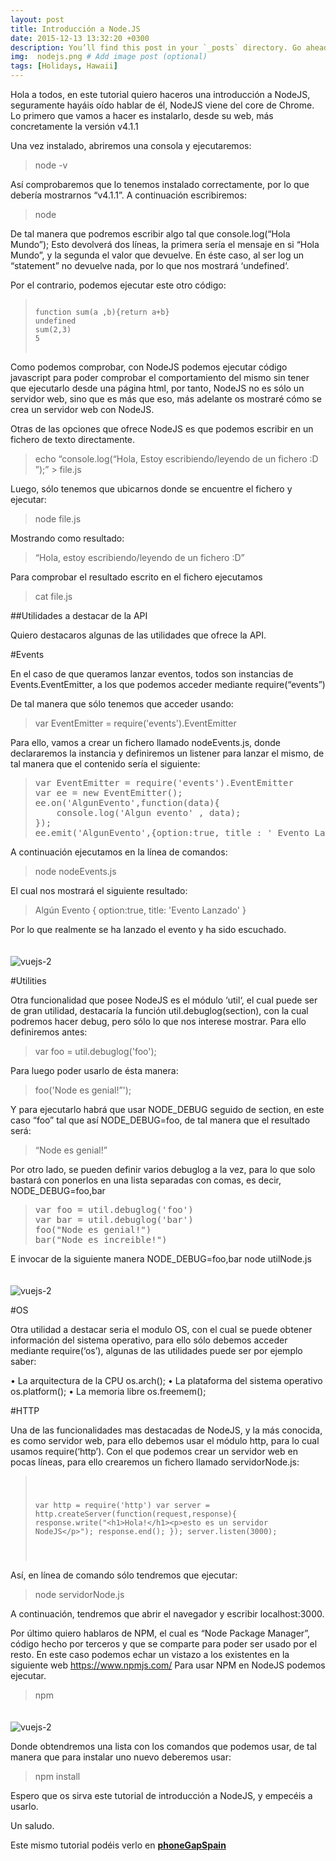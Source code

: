 ```yaml
---
layout: post
title: Introducción a Node.JS
date: 2015-12-13 13:32:20 +0300
description: You’ll find this post in your `_posts` directory. Go ahead and edit it and re-build the site to see your changes. # Add post description (optional)
img:  nodejs.png # Add image post (optional)
tags: [Holidays, Hawaii]
---
```

Hola a todos, en este tutorial quiero haceros una introducción a NodeJS, seguramente hayáis oído hablar de él, NodeJS viene del core de Chrome. Lo primero que vamos a hacer es instalarlo, desde su web, más concretamente la versión v4.1.1

Una vez instalado, abriremos una consola y ejecutaremos:

>node -v


Así comprobaremos que lo tenemos instalado correctamente, por lo que debería mostrarnos “v4.1.1”.
A continuación escribiremos:

>node


De tal manera que podremos escribir algo tal que console.log(“Hola Mundo”);
Esto devolverá dos líneas, la primera sería el mensaje en si “Hola Mundo”, y la segunda el valor que devuelve. En éste caso, al ser log un “statement” no devuelve nada, por lo que nos mostrará ‘undefined‘.

Por el contrario, podemos ejecutar este otro código:
<blockquote>
<pre><code>
function sum(a ,b){return a+b}
undefined
sum(2,3)
5
</code>
</pre>
</blockquote>


Como podemos comprobar, con NodeJS podemos ejecutar código javascript para poder comprobar el comportamiento del mismo sin tener que ejecutarlo desde una página html, por tanto, NodeJS no es sólo un servidor web, sino que es más que eso, más adelante os mostraré cómo se crea un servidor web con NodeJS.

Otras de las opciones que ofrece NodeJS es que podemos escribir en un fichero de texto directamente.


> echo “console.log(“Hola, Estoy escribiendo/leyendo de un fichero :D ”);”  >  file.js

Luego, sólo tenemos que ubicarnos donde se encuentre el fichero y ejecutar:

>node file.js

Mostrando como resultado:

>“Hola, estoy escribiendo/leyendo de un fichero :D”

Para comprobar el resultado escrito en el fichero ejecutamos

>cat file.js


##Utilidades a destacar de la API

Quiero destacaros algunas de las utilidades que ofrece la API.

#Events

En el caso de que queramos lanzar eventos, todos son instancias de Events.EventEmitter, a los que podemos acceder mediante require(“events”)

De tal manera que sólo tenemos que acceder usando:

>var EventEmitter = require('events').EventEmitter

Para ello, vamos a crear un fichero llamado nodeEvents.js, donde declararemos la instancia y definiremos un listener para lanzar el mismo, de tal manera que el contenido sería el siguiente:
<blockquote>
<pre>
var EventEmitter = require('events').EventEmitter
var ee = new EventEmitter();
ee.on('AlgunEvento',function(data){
    console.log('Algun evento' , data);
});
ee.emit('AlgunEvento',{option:true, title : ' Evento Lanzado'});
</pre>
</blockquote>

A continuación ejecutamos en la línea de comandos:

>node nodeEvents.js

El cual nos mostrará el siguiente resultado:

>Algún Evento { option:true, title: 'Evento Lanzado' }

Por lo que realmente se ha lanzado el evento y ha sido escuchado.

<div style="width:100%;margin-top:34px;">	
		<img src="/assets/img/captura-tutorial-node.png" alt="vuejs-2"/>	
</div>

#Utilities

Otra funcionalidad que posee NodeJS es el módulo ‘util‘, el cual puede ser de gran utilidad, destacaría la función util.debuglog(section), con la cual podremos hacer debug, pero sólo lo que nos interese mostrar. Para ello definiremos antes:

>var foo = util.debuglog('foo');

Para luego poder usarlo de ésta manera:

>foo('Node es genial!”');

Y para ejecutarlo habrá que usar NODE_DEBUG seguido de section, en este caso “foo” tal que así NODE_DEBUG=foo, de tal manera que el resultado será:

>“Node es genial!”

Por otro lado, se pueden definir varios debuglog a la vez, para lo que solo bastará con ponerlos en una lista separadas con comas, es decir, NODE_DEBUG=foo,bar

<blockquote>
<pre>
var foo = util.debuglog('foo')
var bar = util.debuglog('bar')
foo("Node es genial!")
bar("Node es increible!")
</pre>
</blockquote>

E invocar de la siguiente manera NODE_DEBUG=foo,bar node utilNode.js


<div style="width:100%;margin-top:34px;">	
		<img src="/assets/img/captura-tutorial-node2.png" alt="vuejs-2"/>	
</div>



#OS

Otra utilidad a destacar seria el modulo OS, con el cual se puede obtener información del sistema operativo, para ello sólo debemos acceder mediante require(‘os’), algunas de las utilidades puede ser por ejemplo saber:

• La arquitectura de la CPU os.arch();
• La plataforma del sistema operativo os.platform();
• La memoria libre os.freemem();

#HTTP

Una de las funcionalidades mas destacadas de NodeJS, y la más conocida, es como servidor web, para ello debemos usar el módulo http, para lo cual usamos require(‘http’). Con el que podemos crear un servidor web en pocas líneas, para ello crearemos un fichero llamado servidorNode.js:


<blockquote>
<pre><code>

var http = require('http')
var server = http.createServer(function(request,response){
  response.write("&lt;h1&gt;Hola!&lt;/h1&gt;&lt;p&gt;esto es un servidor NodeJS&lt;/p&gt;");
  response.end();
});
server.listen(3000);

</code></pre>
</blockquote>



Así, en línea de comando sólo tendremos que ejecutar:

>node servidorNode.js

A continuación, tendremos que abrir el navegador y escribir localhost:3000.

Por último quiero hablaros de NPM, el cual es “Node Package Manager”, código hecho por terceros y que se comparte para poder ser usado por el resto. En este caso podemos echar un vistazo a los existentes en la siguiente web https://www.npmjs.com/
Para usar NPM en NodeJS podemos ejecutar.

>npm

<div style="width:100%;margin-top:34px;">	
		<img src="/assets/img/captura-tutorial-node3.png" alt="vuejs-2"/>	
</div>


Donde obtendremos una lista con los comandos que podemos usar, de tal manera que para instalar uno nuevo deberemos usar:

>npm install <paquete>

Espero que os sirva este tutorial de introducción a NodeJS, y empecéis a usarlo.

Un saludo.

Este mismo tutorial podéis verlo en <strong> <a href="http://www.phonegapspain.com/tutorial/introduccion-a-nodejs/">phoneGapSpain</a></strong>
 

